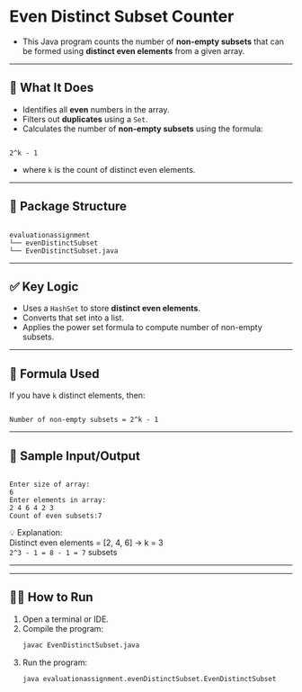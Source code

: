 
# Even Distinct Subset Counter

- This Java program counts the number of **non-empty subsets** that can be formed using **distinct even elements** from a given array.
---
## 📘 What It Does

- Identifies all **even** numbers in the array.
- Filters out **duplicates** using a `Set`.
- Calculates the number of **non-empty subsets** using the formula:  
```

2^k - 1

```
- where `k` is the count of distinct even elements.
---
## 📂 Package Structure

```

evaluationassignment
└── evenDistinctSubset
└── EvenDistinctSubset.java

```
---
## ✅ Key Logic

- Uses a `HashSet` to store **distinct even elements**.
- Converts that set into a list.
- Applies the power set formula to compute number of non-empty subsets.
---
## 📌 Formula Used

If you have `k` distinct elements, then:
```

Number of non-empty subsets = 2^k - 1

```
---
## 🧾 Sample Input/Output

```

Enter size of array:
6
Enter elements in array:
2 4 6 4 2 3
Count of even subsets:7

````

💡 Explanation:  
Distinct even elements = [2, 4, 6] → k = 3  
`2^3 - 1 = 8 - 1 = 7` subsets

---
---
## 🧑‍💻 How to Run

1. Open a terminal or IDE.
2. Compile the program:
   ```bash
   javac EvenDistinctSubset.java
   ```
3. Run the program:
   ```bash
   java evaluationassignment.evenDistinctSubset.EvenDistinctSubset
   ```
